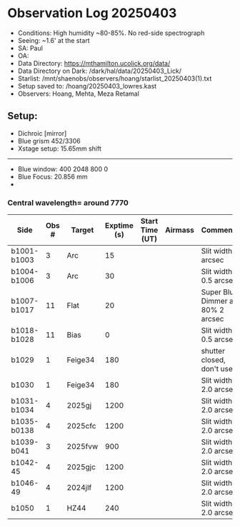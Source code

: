 # Observation Log 20250403

* Conditions: High humidity ~80-85%. No red-side spectrograph
* Seeing: ~1.6' at the start
* SA: Paul
* OA: 
* Data Directory: https://mthamilton.ucolick.org/data/
* Data Directory on Dark: /dark/hal/data/20250403_Lick/
* Starlist: /mnt/shaenobs/observers/hoang/starlist_20250403(1).txt
* Setup saved to: /hoang/20250403_lowres.kast
* Observers: Hoang, Mehta, Meza Retamal

## Setup: 

* Dichroic [mirror]
* Blue grism 452/3306
* Xstage setup: 15.65mm shift
----------------------------
* Blue window: 400 2048 800 0
* Blue Focus: 20.856 mm 
* 
### Central wavelength= around 7770


| Side | Obs #     | Target    | Exptime (s) | Start Time (UT) | Airmass | Comments                                                   |
|------|-----------|-----------|-------------|-----------------|---------|------------------------------------------------------------|
|b1001-b1003|3|Arc        |15| ||Slit width 2 arcsec|
|b1004-b1006|3|Arc        |30| ||Slit width 0.5 arcsec|
|b1007-b1017|11|Flat        |20| ||Super Blue Dimmer at 80% 2 arcsec|
|b1018-b1028|11|Bias        |0| ||Slit width 0.5 arcsec|
|b1029|1|Feige34       |180| ||shutter closed, don't use|
|b1030|1|Feige34       |180| ||Slit width 2.0 arcsec|
|b1031-b1034|4|2025gj       |1200| ||Slit width 2.0 arcsec|
|b1035-b0138|4|2025cfc       |1200| ||Slit width 2.0 arcsec|
|b1039-b041|3|2025fvw       |900| ||Slit width 2.0 arcsec|
|b1042-45|4|2025gjc      |1200| ||Slit width 2.0 arcsec|
|b1046-49|4|2024jlf     |1200| ||Slit width 2.0 arcsec|
|b1050|1|HZ44     |240| ||Slit width 2.0 arcsec|



